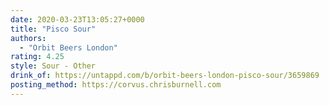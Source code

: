 ```yaml
---
date: 2020-03-23T13:05:27+0000
title: "Pisco Sour"
authors:
  - "Orbit Beers London"
rating: 4.25
style: Sour - Other
drink_of: https://untappd.com/b/orbit-beers-london-pisco-sour/3659869
posting_method: https://corvus.chrisburnell.com
---
```

